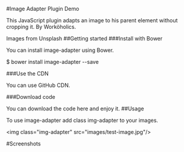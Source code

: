 
#Image Adapter Plugin Demo

This JavaScript plugin adapts an image to his parent element without cropping it.
By Worköholics.

Images from Unsplash
##Getting started
###Install with Bower

You can install image-adapter using Bower.

$ bower install image-adapter --save

###Use the CDN

You can use GitHub CDN.

<script src="https://raw.githubusercontent.com/workoholics/image-adapter/master/dist/image-adapter.js"></script>

###Download code

You can download the code here and enjoy it.
##Usage

To use image-adapter add class img-adapter to your images.

&lt;img class="img-adapter" src="images/test-image.jpg"/&gt;



<script type="text/javascript" src="demo/js/image-adapter.min.js"></script>

#Screenshots

